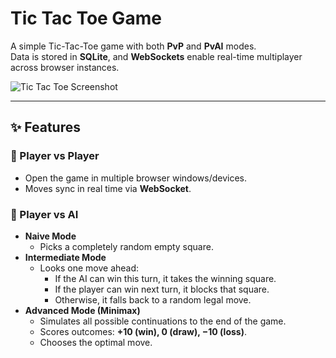 # Tic Tac Toe Game

A simple Tic-Tac-Toe game with both **PvP** and **PvAI** modes.  
Data is stored in **SQLite**, and **WebSockets** enable real-time multiplayer across browser instances.

![Tic Tac Toe Screenshot](https://github.com/user-attachments/assets/e1d7b28c-0fb5-4ea1-a8b2-b9ba12f3106f)

---

## ✨ Features

### 👥 Player vs Player
- Open the game in multiple browser windows/devices.  
- Moves sync in real time via **WebSocket**.

### 🤖 Player vs AI
- **Naive Mode**  
  - Picks a completely random empty square.
- **Intermediate Mode**  
  - Looks one move ahead:
    - If the AI can win this turn, it takes the winning square.  
    - If the player can win next turn, it blocks that square.  
    - Otherwise, it falls back to a random legal move.
- **Advanced Mode (Minimax)**  
  - Simulates all possible continuations to the end of the game.  
  - Scores outcomes: **+10 (win), 0 (draw), −10 (loss)**.  
  - Chooses the optimal move.
